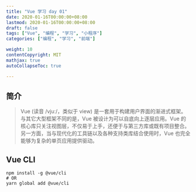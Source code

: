 ```yaml
---
title: "Vue 学习 day 01"
date: 2020-01-16T00:00:00+08:00
lastmod: 2020-01-16T00:00:00+08:00
draft: false
tags: ["Vue", "编程", "学习", "小程序"]
categories: ["编程", "学习", "前端"]

weight: 10
contentCopyright: MIT
mathjax: true
autoCollapseToc: true

---
```


## 简介

>Vue (读音 /vjuː/，类似于 view) 是一套用于构建用户界面的渐进式框架。与其它大型框架不同的是，Vue 被设计为可以自底向上逐层应用。Vue 的核心库只关注视图层，不仅易于上手，还便于与第三方库或既有项目整合。另一方面，当与现代化的工具链以及各种支持类库结合使用时，Vue 也完全能够为复杂的单页应用提供驱动。

## Vue CLI

```
npm install -g @vue/cli
# OR
yarn global add @vue/cli
```
